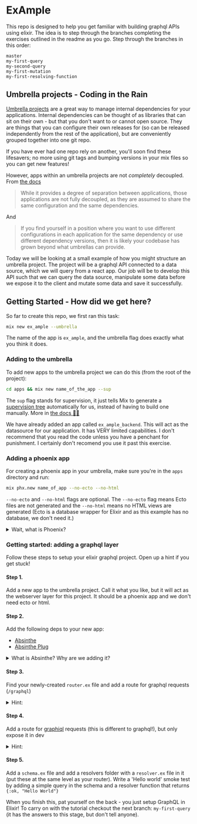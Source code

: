 # ExAmple

This repo is designed to help you get familiar with building graphql APIs using elixir. The idea is to step through the branches completing the exercises outlined in the readme as you go. Step through the branches in this order:

```
master
my-first-query
my-second-query
my-first-mutation
my-first-resolving-function
```

## Umbrella projects - Coding in the Rain

[Umbrella projects](https://8thlight.com/blog/georgina-mcfadyen/2017/05/01/elixir-umbrella-projects.html) are a great way to manage internal dependencies for your applications. Internal dependencies can be thought of as libraries that can sit on their own - but that you don't want to or cannot open source. They are things that you can configure their own releases for (so can be released independently from the rest of the application), but are conveniently grouped together into one git repo.

If you have ever had one repo rely on another, you'll soon find these lifesavers; no more using git tags and bumping versions in your mix files so you can get new features!

However, apps within an umbrella projects are not _completely_ decoupled. From [the docs](https://elixir-lang.org/getting-started/mix-otp/dependencies-and-umbrella-projects.html#dont-drink-the-kool-aid)

> While it provides a degree of separation between applications, those applications are not fully decoupled, as they are assumed to share the same configuration and the same dependencies.

And

> If you find yourself in a position where you want to use different configurations in each application for the same dependency or use different dependency versions, then it is likely your codebase has grown beyond what umbrellas can provide.

Today we will be looking at a small example of how you might structure an umbrella project. The project will be a graphql API connected to a data source, which we will query from a react app. Our job will be to develop this API such that we can query the data source, manipulate some data before we expose it to the client and mutate some data and save it successfully.

## Getting Started - How did we get here?

So far to create this repo, we first ran this task:

```sh
mix new ex_ample --umbrella
```

The name of the app is `ex_ample`, and the umbrella flag does exactly what you think it does.

### Adding to the umbrella

To add new apps to the umbrella project we can do this (from the root of the project):

```sh
cd apps && mix new name_of_the_app --sup
```

The `sup` flag stands for supervision, it just tells Mix to generate a [supervision tree](https://stackoverflow.com/questions/46554449/erlang-elixir-what-is-a-supervision-tree) automatically for us, instead of having to build one manually. More in [the docs 👩‍⚕️](https://elixir-lang.org/getting-started/mix-otp/dependencies-and-umbrella-projects.html#dont-drink-the-kool-aid)

We have already added an app called `ex_ample_backend`. This will act as the datasource for our application. It has VERY limited capabilities. I don't recommend that you read the code unless you have a penchant for punishment. I certainly don't recomend you use it past this exercise.

### Adding a phoenix app

For creating a phoenix app in your umbrella, make sure you're in the `apps` directory and run:

```sh
mix phx.new name_of_app --no-ecto --no-html
```

`--no-ecto` and `--no-html` flags are optional. The `--no-ecto` flag means Ecto files are not generated and the `--no-html` means no HTML views are generated (Ecto is a database wrapper for Elixir and as this example has no database, we don't need it.)

<details>
<summary>Wait, what is Phoenix?</summary>
<br>
Phoenix is a web development framework written in Elixir which implements the server-side Model View Controller (MVC) pattern. Check out the docs here: https://hexdocs.pm/phoenix/overview.html#content. Phoenix is the top layer of a multi-layer system designed to be modular and flexible. The other layers include Cowboy, Plug and Ecto.
</details>

### Getting started: adding a graphql layer

Follow these steps to setup your elixir graphql project. Open up a hint if you get stuck!

#### Step 1. 
Add a new app to the umbrella project. Call it what you like, but it will act as the webserver layer for this project. It should be a phoenix app and we don't need ecto or html.

#### Step 2. 
Add the following deps to your new app:

- [Absinthe](https://github.com/absinthe-graphql/absinthe)
- [Absinthe Plug](https://github.com/absinthe-graphql/absinthe_plug)

<details>
<summary>What is Absinthe? Why are we adding it?</summary>
<br>
Absinthe is the GraphQL toolkit for Elixir, built to suit Elixir's capabilities and style. With Absinthe, you define the schema and resolution functions and it executes GraphQL documents.

On client side Absinthe has support for Relay and Apollo client and in Elixir it uses Plug and Phoenix to support HTTP APIs, via `absinthe_plug` and `absinthe_phoenix` packages. It also has support for Ecto via the `absinthe_ecto package`.
</details>

#### Step 3. 
Find your newly-created `router.ex` file and add a route for graphql requests (`/graphql`)

<details>
<summary>Hint:</summary>
<br>
You're going to pass the incoming requests straight to Absinthe Plug (which does all the hard work for you). You might find the [`forward`](https://hexdocs.pm/phoenix/Phoenix.Router.html#forward/4) function useful...  
</details>

#### Step 4. 
Add a route for [graphiql](https://github.com/graphql/graphiql) requests (this is different to graphql!), but only expose it in dev

<details>
<summary>Hint:</summary>
<br>
You're in dev if `Mix.env() == :dev` evaluates to true...
</details>

#### Step 5. 
Add a `schema.ex` file and add a resolvers folder with a `resolver.ex` file in it (put these at the same level as your router). Write a 'Hello world' smoke test by adding a simple query in the schema and a resolver function that returns `{:ok, "Hello World"}`

When you finish this, pat yourself on the back - you just setup GraphQL in Elixir! To carry on with the tutorial checkout the next branch: `my-first-query` (it has the answers to this stage, but don't tell anyone).
